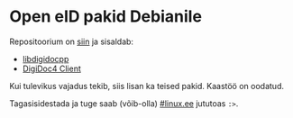 # Open eID pakid Debianile

Repositoorium on [siin](https://kvlt.ee/debian) ja sisaldab:
* [libdigidocpp](https://github.com/open-eid/libdigidocpp)
* [DigiDoc4 Client](https://github.com/open-eid/DigiDoc4-Client)

Kui tulevikus vajadus tekib, siis lisan ka teised pakid. Kaastöö on oodatud.

Tagasisidestada ja tuge saab (võib-olla) [#linux.ee](https://linux.ee) jututoas `:>`.
